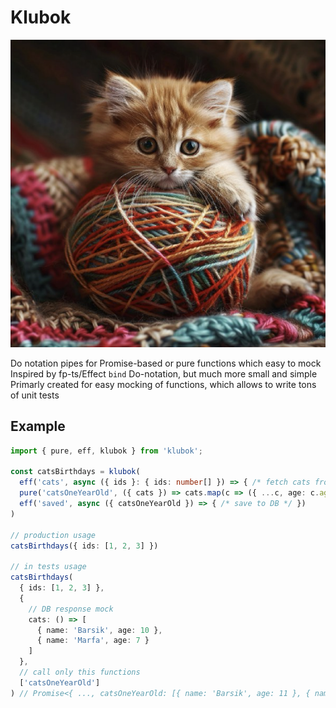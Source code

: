 # Klubok

![logo](logo.png)

Do notation pipes for Promise-based or pure functions which easy to mock <br/>
Inspired by fp-ts/Effect `bind` Do-notation, but much more small and simple <br/>
Primarly created for easy mocking of functions, which allows to write tons of unit tests

## Example

```ts
import { pure, eff, klubok } from 'klubok';

const catsBirthdays = klubok(
  eff('cats', async ({ ids }: { ids: number[] }) => { /* fetch cats from DB */ }),
  pure('catsOneYearOld', ({ cats }) => cats.map(c => ({ ...c, age: c.age + 1 })),
  eff('saved', async ({ catsOneYearOld }) => { /* save to DB */ })
)

// production usage
catsBirthdays({ ids: [1, 2, 3] })

// in tests usage
catsBirthdays(
  { ids: [1, 2, 3] },
  {
    // DB response mock
    cats: () => [
      { name: 'Barsik', age: 10 },
      { name: 'Marfa', age: 7 }
    ]
  },
  // call only this functions
  ['catsOneYearOld']
) // Promise<{ ..., catsOneYearOld: [{ name: 'Barsik', age: 11 }, { name: 'Marfa', age: 8 }] }>

```

